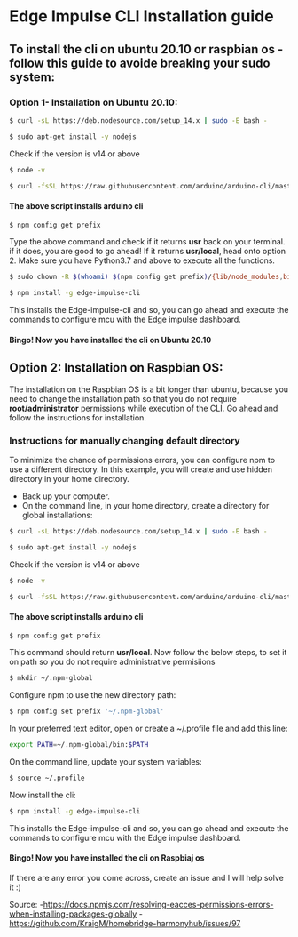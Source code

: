# Edge Impulse CLI Installation guide

## To install the cli on ubuntu 20.10 or raspbian os - follow this guide to avoide breaking your sudo system:

### Option 1- Installation on Ubuntu 20.10:

```bash
$ curl -sL https://deb.nodesource.com/setup_14.x | sudo -E bash -
```

```bash
$ sudo apt-get install -y nodejs
```

Check if the version is v14 or above
```bash
$ node -v
```


```bash
$ curl -fsSL https://raw.githubusercontent.com/arduino/arduino-cli/master/install.sh | sh
```
#### The above script installs arduino cli

```bash
$ npm config get prefix
```
Type the above command and check if it returns **usr** back on your terminal. 
if it does, you are good to go ahead! If it returns **usr/local**, head onto option 2. Make sure you have Python3.7 and above to execute all the functions.



```bash
$ sudo chown -R $(whoami) $(npm config get prefix)/{lib/node_modules,bin,share}
```

```bash
$ npm install -g edge-impulse-cli
```
This installs the Edge-impulse-cli and so, you can go ahead and execute the commands to configure mcu with the Edge impulse dashboard.

#### Bingo! Now you have installed the cli on Ubuntu 20.10



## Option 2: Installation on Raspbian OS:
The installation on the Raspbian OS is a bit longer than ubuntu, because you need to change the installation path so that you do not require **root/administrator** permissions while execution of the CLI. Go ahead and follow the instructions for installation.
### Instructions for manually changing default directory

To minimize the chance of permissions errors, you can configure npm to use a different directory. In this example, you will create and use hidden directory in your home directory.

- Back up your computer.
- On the command line, in your home directory, create a directory for global installations:


```bash
$ curl -sL https://deb.nodesource.com/setup_14.x | sudo -E bash -
```

```bash
$ sudo apt-get install -y nodejs
```

Check if the version is v14 or above
```bash
$ node -v
```


```bash
$ curl -fsSL https://raw.githubusercontent.com/arduino/arduino-cli/master/install.sh | sh
```
#### The above script installs arduino cli

```bash
$ npm config get prefix
```
This command should return **usr/local**. Now follow the below steps, to set it on path so you do not require administrative permisiions

```bash
$ mkdir ~/.npm-global
```

Configure npm to use the new directory path:
```bash
$ npm config set prefix '~/.npm-global'
```

In your preferred text editor, open or create a ~/.profile file and add this line:
```bash
export PATH=~/.npm-global/bin:$PATH
```

On the command line, update your system variables:
```bash
$ source ~/.profile
```
Now install the cli:
```bash
$ npm install -g edge-impulse-cli
```
This installs the Edge-impulse-cli and so, you can go ahead and execute the commands to configure mcu with the Edge impulse dashboard.

#### Bingo! Now you have installed the cli on Raspbiaj os

If there are any error you come across, create an issue and I will help solve it :)

Source: 
-https://docs.npmjs.com/resolving-eacces-permissions-errors-when-installing-packages-globally
-https://github.com/KraigM/homebridge-harmonyhub/issues/97
